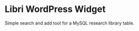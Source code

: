 Libri WordPress Widget
======================

Simple search and add tool for a MySQL research library table. 
